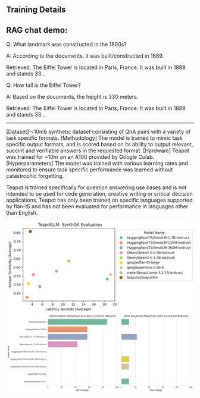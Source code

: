 ## Training Details

## RAG chat demo:

Q: What landmark was constructed in the 1800s?

A: According to the documents, it was built/constructed in 1889.

Retrieved: The Eiffel Tower is located in Paris, France. It was built in 1889 and stands 33...

Q: How tall is the Eiffel Tower?

A: Based on the documents, the height is 330 meters.

Retrieved: The Eiffel Tower is located in Paris, France. It was built in 1889 and stands 33...

---

[Dataset] ~10mb synthetic dataset consisting of QnA pairs with a variety of task specific formats.
[Methodology] The model is trained to mimic task specific output formats, and is scored based on its ability to output relevant, succint and verifiable answers in the requested format.
[Hardware] Teapot was trained for ~10hr on an A100 provided by Google Colab.
[Hyperparameters] The model was trained with various learning rates and monitored to ensure task specific performance was learned without catastrophic forgetting.

Teapot is trained specifically for question answering use cases and is not intended to be used for code generation, creative writing or critical decision applications. Teapot has only been trained on specific languages supported by flan-t5 and has not been evaluated for performance in languages other than English.

<img src="./synthqa_eval.jpg">
<img src="./hallucination_metrics.png">
